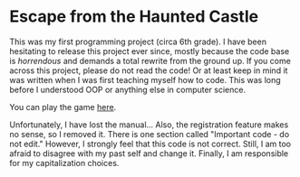 # Escape from the Haunted Castle
This was my first programming project (circa 6th grade). I have been hesitating to release this project ever since, mostly because the code base is _horrendous_ and demands a total rewrite from the ground up. If you come across this project, please do not read the code! Or at least keep in mind it was written when I was first teaching myself how to code. This was long before I understood OOP or anything else in computer science.

You can play the game [here](https://ishanpranav.github.io/escape/).

Unfortunately, I have lost the manual... Also, the registration feature makes no sense, so I removed it. There is one section called "Important code - do not edit." However, I strongly feel that this code is not correct. Still, I am too afraid to disagree with my past self and change it. Finally, I am responsible for my capitalization choices.
